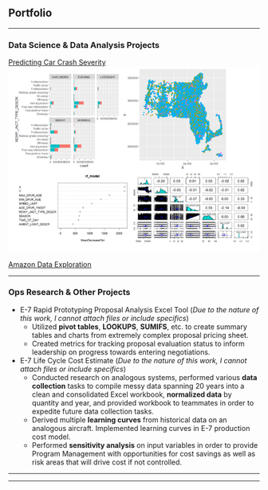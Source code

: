 ## Portfolio

---

### Data Science & Data Analysis Projects 

[Predicting Car Crash Severity](/sample_page)
<img src="images/crashes_thumbnail.png?raw=true"/>

[Amazon Data Exploration](/amazon_data)

---

### Ops Research & Other Projects

- E-7 Rapid Prototyping Proposal Analysis Excel Tool (*Due to the nature of this work, I cannot attach files or include specifics*)
  - Utilized **pivot tables**, **LOOKUPS**, **SUMIFS**, etc. to create summary tables and charts from extremely complex proposal pricing sheet.
  - Created metrics for tracking proposal evaluation status to inform leadership on progress towards entering negotiations.
- E-7 Life Cycle Cost Estimate (*Due to the nature of this work, I cannot attach files or include specifics*)
  - Conducted research on analogous systems, performed various **data collection** tasks to compile messy data spanning 20 years into a clean and consolidated Excel workbook, **normalized data** by quantity and year, and provided workbook to teammates in order to expedite future data collection tasks.
  - Derived multiple **learning curves** from historical data on an analogous aircraft.  Implemented learning curves in E-7 production cost model.
  - Performed **sensitivity analysis** on input variables in order to provide Program Management with opportunities for cost savings as well as risk areas that will drive cost if not controlled.

---




---

